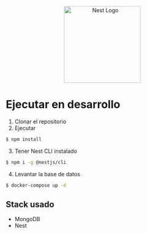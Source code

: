 <p align="center">
  <a href="http://nestjs.com/" target="blank"><img src="https://nestjs.com/img/logo-small.svg" width="200" alt="Nest Logo" /></a>
</p>

[circleci-image]: https://img.shields.io/circleci/build/github/nestjs/nest/master?token=abc123def456
[circleci-url]: https://circleci.com/gh/nestjs/nest


# Ejecutar en desarrollo

1. Clonar el repositorio
2. Ejecutar

```bash
$ npm install
```

3. Tener Nest CLI instalado

```bash
$ npm i -g @nestjs/cli
```

4. Levantar la base de datos

```bash
$ docker-compose up -d
```

## Stack usado
* MongoDB
* Nest